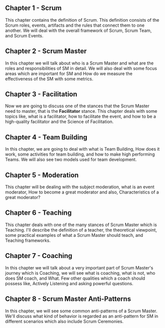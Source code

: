 ## Chapter 1 - Scrum

This chapter contains the definition of Scrum. This definition consists of the Scrum roles, events, artifacts and the rules that connect them to one another. We will deal with the overall framework of Scrum, Scrum Team, and Scrum Events.

## Chapter 2 - Scrum Master

In this chapter we will talk about who is a Scrum Master and what are the roles and responsibilities of SM in detail. We will also deal with some focus areas which are important for SM and How do we measure the effectiveness of the SM with some metrics.

## Chapter 3 - Facilitation

Now we are going to discuss one of the stances that the Scrum Master need to master, that is the **Facilitator** stance. This chapter deals with some topics like, what is a facilitator, how to facilitate the event, and how to be a high-quality facilitator and the Science of Facilitation.

## Chapter 4 - Team Building

In this chapter, we are going to deal with what is Team Building, How does it work, some activities for team building, and how to make high performing Teams. We will also see two models used for team development.

## Chapter 5 - Moderation

This chapter will be dealing with the subject moderation, what is an event moderator, How to become a great moderator and also, Characteristics of a great moderator?

## Chapter 6 - Teaching

This chapter deals with one of the many stances of Scrum Master which is Teaching. I'll describe the definition of a teacher, the theoretical viewpoint, some practical examples of what a Scrum Master should teach, and Teaching frameworks.

## Chapter 7 - Coaching

In this chapter we will talk about a very important part of Scrum Master's journey which is Coaching, we will see what is coaching, what is not, who does SM coach, and What. Few other qualities which a coach should possess like, Actively Listening and asking powerful questions.

## Chapter 8 - Scrum Master Anti-Patterns

In this chapter, we will see some common anti-patterns of a Scrum Master. We'll discuss what kind of behavior is regarded as an anti-pattern for SM in different scenarios which also include Scrum Ceremonies.
